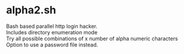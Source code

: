# alpha2.sh
Bash based parallel http login hacker.<br>
Includes directory enumeration mode<br>
Try all possible combinations of x number of alpha numeric characters<br>
Option to use a password file instead.
